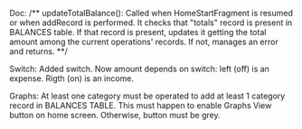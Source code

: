 Doc:
/** 
updateTotalBalance():
Called when HomeStartFragment is resumed or when addRecord is performed. It checks that "totals" record is present in BALANCES table. 
If that record is present, updates it getting the total amount among the current operations' records. 
If not, manages an error and returns.
**/

Switch:
Added switch. Now amount depends on switch: left (off) is an expense. Rigth (on) is an income.

Graphs:
At least one category must be operated to add at least 1 category record in BALANCES TABLE.
This must happen to enable Graphs View button on home screen. Otherwise, button must be grey.